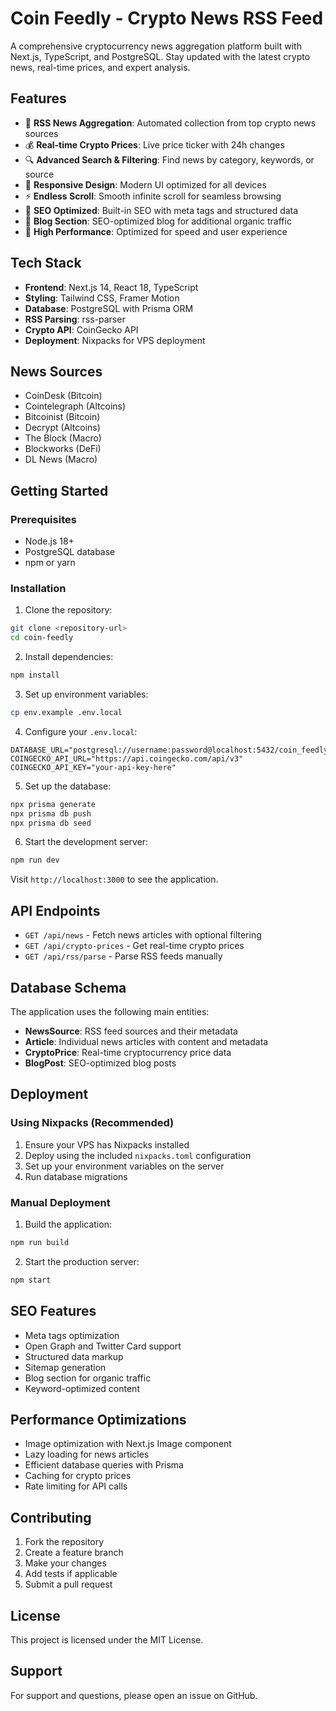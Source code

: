 # Coin Feedly - Crypto News RSS Feed

A comprehensive cryptocurrency news aggregation platform built with Next.js, TypeScript, and PostgreSQL. Stay updated with the latest crypto news, real-time prices, and expert analysis.

## Features

- 📰 **RSS News Aggregation**: Automated collection from top crypto news sources
- 💰 **Real-time Crypto Prices**: Live price ticker with 24h changes
- 🔍 **Advanced Search & Filtering**: Find news by category, keywords, or source
- 📱 **Responsive Design**: Modern UI optimized for all devices
- ⚡ **Endless Scroll**: Smooth infinite scroll for seamless browsing
- 🎯 **SEO Optimized**: Built-in SEO with meta tags and structured data
- 📝 **Blog Section**: SEO-optimized blog for additional organic traffic
- 🚀 **High Performance**: Optimized for speed and user experience

## Tech Stack

- **Frontend**: Next.js 14, React 18, TypeScript
- **Styling**: Tailwind CSS, Framer Motion
- **Database**: PostgreSQL with Prisma ORM
- **RSS Parsing**: rss-parser
- **Crypto API**: CoinGecko API
- **Deployment**: Nixpacks for VPS deployment

## News Sources

- CoinDesk (Bitcoin)
- Cointelegraph (Altcoins)
- Bitcoinist (Bitcoin)
- Decrypt (Altcoins)
- The Block (Macro)
- Blockworks (DeFi)
- DL News (Macro)

## Getting Started

### Prerequisites

- Node.js 18+
- PostgreSQL database
- npm or yarn

### Installation

1. Clone the repository:
```bash
git clone <repository-url>
cd coin-feedly
```

2. Install dependencies:
```bash
npm install
```

3. Set up environment variables:
```bash
cp env.example .env.local
```

4. Configure your `.env.local`:
```env
DATABASE_URL="postgresql://username:password@localhost:5432/coin_feedly"
COINGECKO_API_URL="https://api.coingecko.com/api/v3"
COINGECKO_API_KEY="your-api-key-here"
```

5. Set up the database:
```bash
npx prisma generate
npx prisma db push
npx prisma db seed
```

6. Start the development server:
```bash
npm run dev
```

Visit `http://localhost:3000` to see the application.

## API Endpoints

- `GET /api/news` - Fetch news articles with optional filtering
- `GET /api/crypto-prices` - Get real-time crypto prices
- `GET /api/rss/parse` - Parse RSS feeds manually

## Database Schema

The application uses the following main entities:

- **NewsSource**: RSS feed sources and their metadata
- **Article**: Individual news articles with content and metadata
- **CryptoPrice**: Real-time cryptocurrency price data
- **BlogPost**: SEO-optimized blog posts

## Deployment

### Using Nixpacks (Recommended)

1. Ensure your VPS has Nixpacks installed
2. Deploy using the included `nixpacks.toml` configuration
3. Set up your environment variables on the server
4. Run database migrations

### Manual Deployment

1. Build the application:
```bash
npm run build
```

2. Start the production server:
```bash
npm start
```

## SEO Features

- Meta tags optimization
- Open Graph and Twitter Card support
- Structured data markup
- Sitemap generation
- Blog section for organic traffic
- Keyword-optimized content

## Performance Optimizations

- Image optimization with Next.js Image component
- Lazy loading for news articles
- Efficient database queries with Prisma
- Caching for crypto prices
- Rate limiting for API calls

## Contributing

1. Fork the repository
2. Create a feature branch
3. Make your changes
4. Add tests if applicable
5. Submit a pull request

## License

This project is licensed under the MIT License.

## Support

For support and questions, please open an issue on GitHub.
